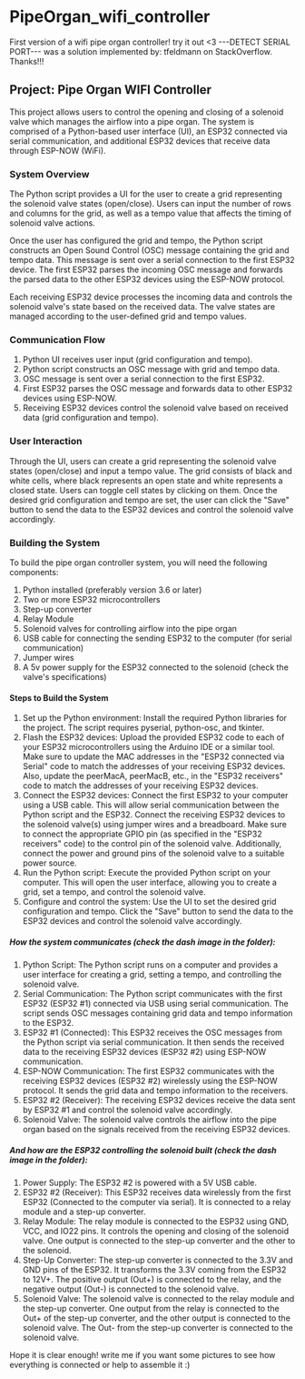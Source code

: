 # PipeOrgan_wifi_controller

First version of a wifi pipe organ controller! try it out &lt;3
 ---DETECT SERIAL PORT--- was a solution implemented by: tfeldmann on StackOverflow. Thanks!!!

## Project: Pipe Organ WIFI Controller

This project allows users to control the opening and closing of a solenoid valve which manages the airflow into a pipe organ. The system is comprised of a Python-based user interface (UI), an ESP32 connected via serial communication, and additional ESP32 devices that receive data through ESP-NOW (WiFi).

### System Overview

The Python script provides a UI for the user to create a grid representing the solenoid valve states (open/close). Users can input the number of rows and columns for the grid, as well as a tempo value that affects the timing of solenoid valve actions.

Once the user has configured the grid and tempo, the Python script constructs an Open Sound Control (OSC) message containing the grid and tempo data. This message is sent over a serial connection to the first ESP32 device. The first ESP32 parses the incoming OSC message and forwards the parsed data to the other ESP32 devices using the ESP-NOW protocol.

Each receiving ESP32 device processes the incoming data and controls the solenoid valve's state based on the received data. The valve states are managed according to the user-defined grid and tempo values.

### Communication Flow

1. Python UI receives user input (grid configuration and tempo).
2. Python script constructs an OSC message with grid and tempo data.
3. OSC message is sent over a serial connection to the first ESP32.
4. First ESP32 parses the OSC message and forwards data to other ESP32 devices using ESP-NOW.
5. Receiving ESP32 devices control the solenoid valve based on received data (grid configuration and tempo).

### User Interaction

Through the UI, users can create a grid representing the solenoid valve states (open/close) and input a tempo value. The grid consists of black and white cells, where black represents an open state and white represents a closed state. Users can toggle cell states by clicking on them. Once the desired grid configuration and tempo are set, the user can click the "Save" button to send the data to the ESP32 devices and control the solenoid valve accordingly.

### Building the System

To build the pipe organ controller system, you will need the following components:

1. Python installed (preferably version 3.6 or later)
2. Two or more ESP32 microcontrollers
3. Step-up converter
4. Relay Module
5. Solenoid valves for controlling airflow into the pipe organ
6. USB cable for connecting the sending ESP32 to the computer (for serial communication)
7. Jumper wires
8. A 5v power supply for the ESP32 connected to the solenoid (check the valve's specifications)

#### Steps to Build the System

1. Set up the Python environment: Install the required Python libraries for the project. The script requires pyserial, python-osc, and tkinter.
2. Flash the ESP32 devices: Upload the provided ESP32 code to each of your ESP32 microcontrollers using the Arduino IDE or a similar tool. Make sure to update the MAC addresses in the "ESP32 connected via Serial" code to match the addresses of your receiving ESP32 devices. Also, update the peerMacA, peerMacB, etc., in the "ESP32 receivers" code to match the addresses of your receiving ESP32 devices.
3. Connect the ESP32 devices: Connect the first ESP32 to your computer using a USB cable. This will allow serial communication between the Python script and the ESP32. Connect the receiving ESP32 devices to the solenoid valve(s) using jumper wires and a breadboard. Make sure to connect the appropriate GPIO pin (as specified in the "ESP32 receivers" code) to the control pin of the solenoid valve. Additionally, connect the power and ground pins of the solenoid valve to a suitable power source.
4. Run the Python script: Execute the provided Python script on your computer. This will open the user interface, allowing you to create a grid, set a tempo, and control the solenoid valve.
5. Configure and control the system: Use the UI to set the desired grid configuration and tempo. Click the "Save" button to send the data to the ESP32 devices and control the solenoid valve accordingly.

##### How the system communicates (check the dash image in the folder):

1. Python Script: The Python script runs on a computer and provides a user interface for creating a grid, setting a tempo, and controlling the solenoid valve.
2. Serial Communication: The Python script communicates with the first ESP32 (ESP32 #1) connected via USB using serial communication. The script sends OSC messages containing grid data and tempo information to the ESP32.
3. ESP32 #1 (Connected): This ESP32 receives the OSC messages from the Python script via serial communication. It then sends the received data to the receiving ESP32 devices (ESP32 #2) using ESP-NOW communication.
4. ESP-NOW Communication: The first ESP32 communicates with the receiving ESP32 devices (ESP32 #2) wirelessly using the ESP-NOW protocol. It sends the grid data and tempo information to the receivers.
5. ESP32 #2 (Receiver): The receiving ESP32 devices receive the data sent by ESP32 #1 and control the solenoid valve accordingly.
6. Solenoid Valve: The solenoid valve controls the airflow into the pipe organ based on the signals received from the receiving ESP32 devices.

##### And how are the ESP32 controlling the solenoid built (check the dash image in the folder):

1. Power Supply: The ESP32 #2 is powered with a 5V USB cable.
2. ESP32 #2 (Receiver): This ESP32 receives data wirelessly from the first ESP32 (Connected to the computer via serial). It is connected to a relay module and a step-up converter.
3. Relay Module: The relay module is connected to the ESP32 using GND, VCC, and IO22 pins. It controls the opening and closing of the solenoid valve. One output is connected to the step-up converter and the other to the solenoid.
4. Step-Up Converter: The step-up converter is connected to the 3.3V and GND pins of the ESP32. It transforms the 3.3V coming from the ESP32 to 12V+. The positive output (Out+) is connected to the relay, and the negative output (Out-) is connected to the solenoid valve.
5. Solenoid Valve: The solenoid valve is connected to the relay module and the step-up converter. One output from the relay is connected to the Out+ of the step-up converter, and the other output is connected to the solenoid valve. The Out- from the step-up converter is connected to the solenoid valve.


Hope it is clear enough! write me if you want some pictures to see how everything is connected or help to assemble it :)

